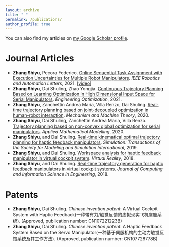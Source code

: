 ```yaml
---
layout: archive
title: " "
permalink: /publications/
author_profile: true
---
```


You can also find my articles on [my Google Scholar profile](https://scholar.google.com/citations?user=j2Vd5HEAAAAJ).


<!--
{% if author.googlescholar %}
  You can also find my articles on <u><a href="{{author.googlescholar}}">my Google Scholar profile</a>.</u>
{% endif %}

{% include base_path %}

{% for post in site.publications reversed %}
  {% include archive-single.html %}
{% endfor %}
-->


Journal Articles
======
 - **Zhang Shiyu**, Pecora Federico. [Online Sequential Task Assignment with
   Execution Uncertainties for Multiple Robot Manipulators](https://ieeexplore.ieee.org/stamp/stamp.jsp?arnumber=9468904). *IEEE
   Robotics and Automation Letters*, 2021. [[video](https://youtu.be/8s8kcXHJHM8)]
  - **Zhang Shiyu**, Dai Shuling, Zhao Yongjia. [Continuous Trajectory
   Planning Based on Learning Optimization in High Dimensional Input
   Space for Serial Manipulators](https://www.tandfonline.com/doi/full/10.1080/0305215X.2021.1958210). *Engineering Optimization*, 2021.
 - **Zhang Shiyu**, Zanchettin Andrea Maria, Villa Renzo, Dai Shuling.
   [Real-time trajectory planning based on joint-decoupled optimization
   in human-robot interaction](https://www.sciencedirect.com/science/article/pii/S0094114X19313849). *Mechanism and Machine Theory*, 2020.
 - **Zhang Shiyu**, Dai Shuling, Zanchettin Andrea Maria, Villa Renzo.
   [Trajectory planning based on non-convex global optimization for
   serial manipulators](https://www.sciencedirect.com/science/article/pii/S0307904X2030130X). *Applied Mathematical Modelling*, 2020.
 - **Zhang Shiyu**, and Dai Shuling. [Real-time kinematical optimal
   trajectory planning for haptic feedback manipulators](https://journals.sagepub.com/doi/pdf/10.1177/0037549718815755). *Simulation: Transactions of the Society for Modeling and Simulation International*, 2019.
 - **Zhang Shiyu**, and Dai Shuling. [Workspace analysis for haptic feedback
   manipulator in virtual cockpit system](https://link.springer.com/article/10.1007/s10055-017-0327-y). *Virtual Reality*, 2018.
 - **Zhang Shiyu**, and Dai Shuling. [Real-time trajectory generation for
   haptic feedback manipulators in virtual cockpit systems](https://doi.org/10.1115/1.4041166). *Journal of
   Computing and Information Science in Engineering*, 2018.

   
Patents
======
 - **Zhang Shiyu**, Dai Shuling. *Chinese invention patent*: A Virtual Cockpit
   System with Haptic Feedback(一种带有力/触觉反馈的虚拟现实飞机座舱系统). (Approved, publication number:
   CN107221223B)
 - **Zhang Shiyu**, Dai Shuling. *Chinese invention patent*: A Haptic Feedback
   System Based on the Servo Manipulator(一种基于伺服机构的主动力触觉反馈系统及其工作方法). (Approved, publication number:
   CN107728778B)
